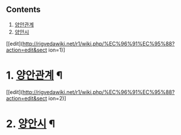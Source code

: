 ## Contents

    

1. [양안관계](%EC%96%91%EC%95%88%EA%B4%80%EA%B3%84.md)
2. [양안시](%EC%96%91%EC%95%88%EC%8B%9C.md)

[[edit](http://rigvedawiki.net/r1/wiki.php/%EC%96%91%EC%95%88?action=edit&sect
ion=1)]

# 1. [양안관계](%EC%96%91%EC%95%88%EA%B4%80%EA%B3%84.md) ¶

[[edit](http://rigvedawiki.net/r1/wiki.php/%EC%96%91%EC%95%88?action=edit&sect
ion=2)]

# 2. [양안시](%EC%96%91%EC%95%88%EC%8B%9C.md) ¶

